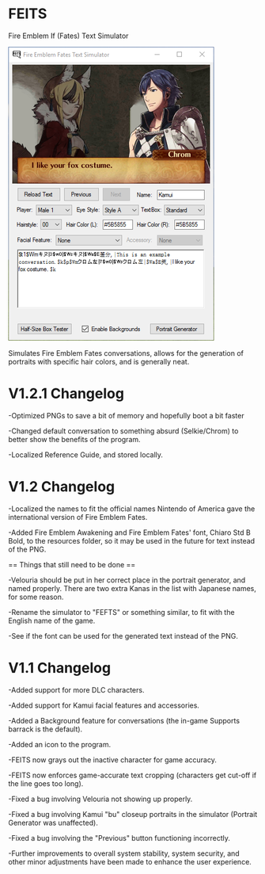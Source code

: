 # FEITS
Fire Emblem If (Fates) Text Simulator

![FEITS](/FEITS/Resources/img/example_conversation_preview.png)

Simulates Fire Emblem Fates conversations, allows for the generation of portraits with specific hair colors, and is generally neat. 


# V1.2.1 Changelog

-Optimized PNGs to save a bit of memory and hopefully boot a bit faster

-Changed default conversation to something absurd (Selkie/Chrom) to better show the benefits of the program.

-Localized Reference Guide, and stored locally.


# V1.2 Changelog

-Localized the names to fit the official names Nintendo of America gave the international version of Fire Emblem Fates.

-Added Fire Emblem Awakening and Fire Emblem Fates' font, Chiaro Std B Bold, to the resources folder, so it may be used in the future for text instead of the PNG.


==  Things that still need to be done  ==

-Velouria should be put in her correct place in the portrait generator, and named properly. There are two extra Kanas in the list with Japanese names, for some reason.

-Rename the simulator to "FEFTS" or something similar, to fit with the English name of the game.

-See if the font can be used for the generated text instead of the PNG.




# V1.1 Changelog

-Added support for more DLC characters.

-Added support for Kamui facial features and accessories.

-Added a Background feature for conversations (the in-game Supports barrack is the default).

-Added an icon to the program.

-FEITS now grays out the inactive character for game accuracy.

-FEITS now enforces game-accurate text cropping (characters get cut-off if the line goes too long).

-Fixed a bug involving Velouria not showing up properly.

-Fixed a bug involving Kamui "bu" closeup portraits in the simulator (Portrait Generator was unaffected).

-Fixed a bug involving the "Previous" button functioning incorrectly.

-Further improvements to overall system stability, system security, and other minor adjustments have been made to enhance the user experience.
